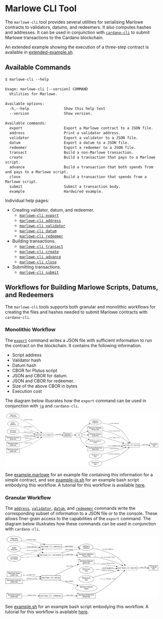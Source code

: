 # Marlowe CLI Tool

The `marlowe-cli` tool provides several utilities for serialising Marlowe contracts to validators, datums, and redeemers. It also computes hashes and addresses. It can be used in conjunction with [`cardano-cli`](https://github.com/input-output-hk/cardano-node/blob/master/cardano-cli/README.md) to submit Marlowe transactions to the Cardano blockchain.

An extended example showing the execution of a three-step contract is available in [extended-example.sh](extended-example.sh).


## Available Commands

    $ marlowe-cli --help
    
    Usage: marlowe-cli [--version] COMMAND
      Utilities for Marlowe.
    
    Available options:
      -h,--help                Show this help text
      --version                Show version.
    
    Available commands:
      export                   Export a Marlowe contract to a JSON file.
      address                  Print a validator address.
      validator                Export a validator to a JSON file.
      datum                    Export a datum to a JSON file.
      redeemer                 Export a redeemer to a JSON file.
      transact                 Build a non-Marlowe transaction.
      create                   Build a transaction that pays to a Marlowe script.
      advance                  Build a transaction that both spends from and pays to a Marlowe script.
      close                    Build a transaction that spends from a Marlowe script.
      submit                   Submit a transaction body.
      example                  Hardwired example.


Individual help pages:

*   Creating validator, datum, and redeemer.
    *   [`marlowe-cli export`](export.md)
    *   [`marlowe-cli address`](address.md)
    *   [`marlowe-cli validator`](validator.md)
    *   [`marlowe-cli datum`](datum.md)
    *   [`marlowe-cli redeemer`](redeemer.md)
*   Building transactions.
    *   [`marlowe-cli transact`](transact.md)
    *   [`marlowe-cli create`](create.md)
    *   [`marlowe-cli advance`](advance.md)
    *   [`marlowe-cli close`](close.md)
*   Submitting transactions.
    *   [`marlowe-cli submit`](submit.md)


## Workflows for Building Marlowe Scripts, Datums, and Redeemers

The `marlowe-cli` tools supports both granular and monolithic workflows for creating the files and hashes needed to submit Marlowe contracts with `cardano-cli`.


### Monolithic Workflow

The [`export`](export.md) command writes a JSON file with sufficient information to run the contract on the blockchain. It contains the following information.

*   Script address
*   Validator hash
*   Datum hash
*   CBOR for Plutus script
*   JSON and CBOR for datum.
*   JSON and CBOR for redeemer.
*   Size of the above CBOR in bytes
*   Execution cost

The diagram below illusrates how the `export` command can be used in conjunction with [`jq`](https://stedolan.github.io/jq/manual/) and `cardano-cli`.

![Marlowe workflow using `marlowe-cli`, `jq`, and `cardano-cli`.](diagrams/workflow-jq.svg)

See [example.marlowe](example.marlowe) for an example file containing this information for a simple contract, and see [example-jq.sh](example-jq.sh) for an example bash script embodying this workflow. A tutorial for this workflow is available [here](tutorial-jq.md).


### Granular Workflow

The [`address`](address.md), [`validator`](validator.md), [`datum`](datum.md), and [`redeemer`](redeemer.md) commands write the corresponding subset of information to a JSON file or to the console. These allows finer-grain access to the capabilities of the `export` command. The diagram below illustrates how these commands can be used in conjunction with `cardano-cli`.

![Marlowe workflow using `marlowe-cli` and `cardano-cli`.](diagrams/workflow.svg)

See [example.sh](example.sh) for an example bash script embodying this workflow. A tutorial for this workflow is available [here](tutorial.md).
